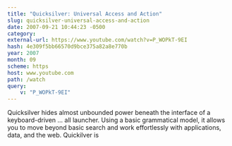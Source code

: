 ```yaml
---
title: "Quicksilver: Universal Access and Action"
slug: quicksilver-universal-access-and-action
date: 2007-09-21 10:44:23 -0500
category: 
external-url: https://www.youtube.com/watch?v=P_WOPkT-9EI
hash: 4e309f5bb66570d9bce375a82a8e770b
year: 2007
month: 09
scheme: https
host: www.youtube.com
path: /watch
query:
    v: "P_WOPkT-9EI"
---
```


Quicksilver hides almost unbounded power beneath the interface of a keyboard-driven  ... all  launcher. Using a basic grammatical model, it allows you to move beyond basic search and work effortlessly with applications, data, and the web. Quickilver is
